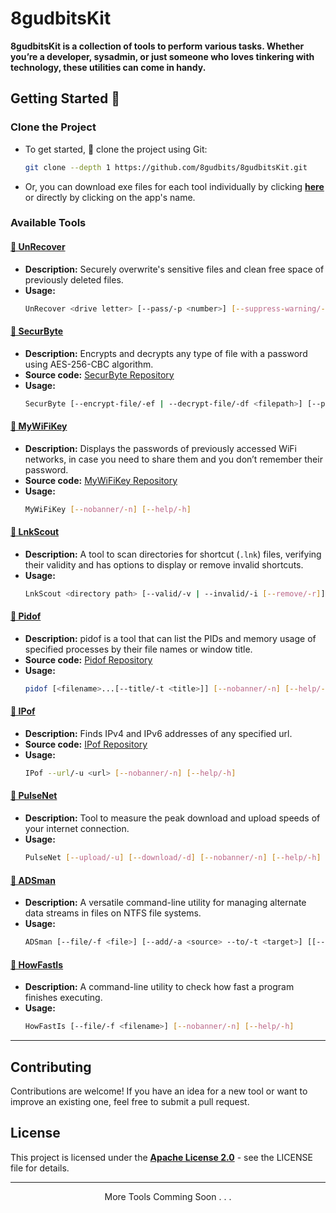 # 8gudbitsKit
**8gudbitsKit is a collection of tools to perform various tasks. Whether you’re a developer, sysadmin, or just someone who loves tinkering with technology, these utilities can come in handy.**

## Getting Started 🚀
### Clone the Project

- To get started, 🔗 clone the project using Git:</li>
  ```bash
  git clone --depth 1 https://github.com/8gudbits/8gudbitsKit.git
  ```
- Or, you can download exe files for each tool individually by clicking **[here](./bin)** or directly by clicking on the app's name.

### Available Tools

#### <a href="https://github.com/8gudbits/8gudbitsKit/raw/main/bin/UnRecover.exe">💾 UnRecover</a>

- **Description:** Securely overwrite's sensitive files and clean free space of previously deleted files.
- **Usage:**
  ```bash
  UnRecover <drive letter> [--pass/-p <number>] [--suppress-warning/-s] [--nobanner] [--help/-h]
  ```

#### <a href="https://github.com/8gudbits/8gudbitsKit/raw/main/bin/SecurByte.exe">💾 SecurByte</a>

- **Description:** Encrypts and decrypts any type of file with a password using AES-256-CBC algorithm.
- **Source code:** [SecurByte Repository](https://github.com/8gudbits/SecurByte)
- **Usage:**
  ```bash
  SecurByte [--encrypt-file/-ef | --decrypt-file/-df <filepath>] [--passwd/-p <password>] [--nobanner/-n] [--help/-h]
  ```

#### <a href="https://github.com/8gudbits/8gudbitsKit/raw/main/bin/MyWiFiKey.exe">💾 MyWiFiKey</a>

- **Description:** Displays the passwords of previously accessed WiFi networks, in case you need to share them and you don’t remember their password.
- **Source code:** [MyWiFiKey Repository](https://github.com/8gudbits/MyWiFiKey)
- **Usage:**
  ```bash
  MyWiFiKey [--nobanner/-n] [--help/-h]
  ```

#### <a href="https://github.com/8gudbits/8gudbitsKit/raw/main/bin/LnkScout.exe">💾 LnkScout</a>

- **Description:** A tool to scan directories for shortcut (`.lnk`) files, verifying their validity and has options to display or remove invalid shortcuts.
- **Usage:**
  ```bash
  LnkScout <directory path> [--valid/-v | --invalid/-i [--remove/-r]] [--nobanner/-n] [--help/-h]
  ```

#### <a href="https://github.com/8gudbits/8gudbitsKit/raw/main/bin/pidof.exe">💾 Pidof</a>

- **Description:** pidof is a tool that can list the PIDs and memory usage of specified processes by their file names or window title.
- **Source code:** [Pidof Repository](https://github.com/8gudbits/Pidof)
- **Usage:**
  ```bash
  pidof [<filename>...[--title/-t <title>]] [--nobanner/-n] [--help/-h]
  ```

#### <a href="https://github.com/8gudbits/8gudbitsKit/raw/main/bin/IPof.exe">💾 IPof</a>

- **Description:** Finds IPv4 and IPv6 addresses of any specified url.
- **Source code:** [IPof Repository](https://github.com/8gudbits/IPof)
- **Usage:**
  ```bash
  IPof --url/-u <url> [--nobanner/-n] [--help/-h]
  ```

#### <a href="https://github.com/8gudbits/8gudbitsKit/raw/main/bin/PulseNet.exe">💾 PulseNet</a>

- **Description:** Tool to measure the peak download and upload speeds of your internet connection.
- **Usage:**
  ```bash
  PulseNet [--upload/-u] [--download/-d] [--nobanner/-n] [--help/-h]
  ```

#### <a href="https://github.com/8gudbits/8gudbitsKit/raw/main/bin/ADSman.exe">💾 ADSman</a>

- **Description:** A versatile command-line utility for managing alternate data streams in files on NTFS file systems.
- **Usage:**
  ```bash
  ADSman [--file/-f <file>] [--add/-a <source> --to/-t <target>] [[--remove/-rm | --extract/-e <adsName>] --from-file/-ff <filename>] [--nobanner/-n] [--help/-h]
  ```

#### <a href="https://github.com/8gudbits/8gudbitsKit/raw/main/bin/HowFastIs.exe">💾 HowFastIs</a>

- **Description:** A command-line utility to check how fast a program finishes executing.
- **Usage:**
  ```bash
  HowFastIs [--file/-f <filename>] [--nobanner/-n] [--help/-h]
  ```

---

## Contributing

Contributions are welcome! If you have an idea for a new tool or want to improve an existing one, feel free to submit a pull request.

## License

This project is licensed under the **[Apache License 2.0](https://github.com/8gudbits/8gudbitsKit/blob/main/LICENSE)** - see the LICENSE file for details.

---

<p align="center">More Tools Comming Soon . . .</p>
